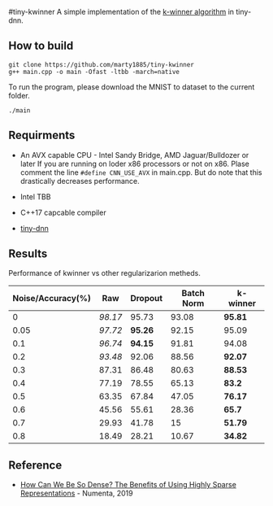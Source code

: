 #tiny-kwinner
A simple implementation of the [k-winner algorithm](ihttps://arxiv.org/abs/1903.11257) in tiny-dnn. 

## How to build

```
git clone https://github.com/marty1885/tiny-kwinner
g++ main.cpp -o main -Ofast -ltbb -march=native
```

To run the program, please download the MNIST to dataset to the current folder.

```
./main
```

## Requirments
* An AVX capable CPU - Intel Sandy Bridge, AMD Jaguar/Bulldozer or later
If you are running on loder x86 processors or not on x86. Plase comment 
the line `#define CNN_USE_AVX` in main.cpp. But do note that this drastically 
decreases performance.

* Intel TBB
* C++17 capcable compiler
* [tiny-dnn](https://github.com/tiny-dnn/tiny-dnn)

## Results

Performance of kwinner vs other regularizarion metheds.

| Noise/Accuracy(%) |  Raw   |  Dropout |  Batch Norm |  k-winner | 
|-------------------|--------|----------|-------------|-----------| 
| 0                 | _98.17_|  95.73   |  93.08      |**95.81**  | 
| 0.05              | _97.72_|**95.26** |  92.15      |  95.09    | 
| 0.1               | _96.74_|**94.15** |  91.81      |  94.08    | 
| 0.2               | _93.48_|  92.06   |  88.56      |**92.07**  | 
| 0.3               |  87.31 |  86.48   |  80.63      |**88.53**  | 
| 0.4               |  77.19 |  78.55   |  65.13      |**83.2**   | 
| 0.5               |  63.35 |  67.84   |  47.05      |**76.17**  | 
| 0.6               |  45.56 |  55.61   |  28.36      |**65.7**   | 
| 0.7               |  29.93 |  41.78   |  15         |**51.79**  | 
| 0.8               |  18.49 |  28.21   |  10.67      |**34.82**  | 

## Reference
* [How Can We Be So Dense? The Benefits of Using Highly Sparse Representations](https://arxiv.org/abs/1903.11257) - Numenta, 2019

